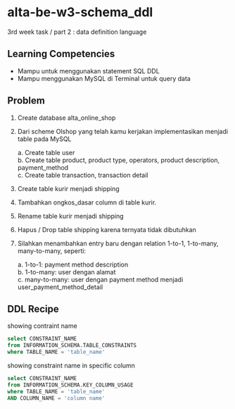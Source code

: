 # alta-be-w3-schema_ddl
3rd week task / part 2 : data definition language

## Learning Competencies
* Mampu untuk menggunakan statement SQL DDL
* Mampu menggunakan MySQL di Terminal untuk query data

## Problem
1. Create database alta_online_shop
2. Dari scheme Olshop yang telah kamu kerjakan implementasikan menjadi table pada MySQL    

    a. Create table user    
    b. Create table product, product type, operators, product description, payment_method    
    c. Create table transaction, transaction detail

3. Create table kurir menjadi shipping
4. Tambahkan ongkos_dasar column di table kurir.
5. Rename table kurir menjadi shipping
6. Hapus / Drop table shipping karena ternyata tidak dibutuhkan
7. Silahkan menambahkan entry baru dengan relation 1-to-1, 1-to-many, many-to-many, seperti:    
     
    a. 1-to-1: payment method description    
    b. 1-to-many: user dengan alamat    
    c. many-to-many: user dengan payment method menjadi user_payment_method_detail
  
## DDL Recipe
showing contraint name
```sql
select CONSTRAINT_NAME
from INFORMATION_SCHEMA.TABLE_CONSTRAINTS
where TABLE_NAME = 'table_name'
```
showing constraint name in specific column
```sql
select CONSTRAINT_NAME
from INFORMATION_SCHEMA.KEY_COLUMN_USAGE
where TABLE_NAME = 'table_name'
AND COLUMN_NAME = 'column name'
```
